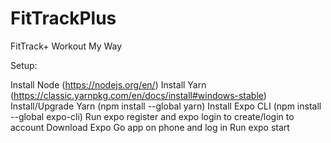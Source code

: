 # FitTrackPlus
FitTrack+ Workout My Way

Setup:

Install Node (https://nodejs.org/en/)
Install Yarn (https://classic.yarnpkg.com/en/docs/install#windows-stable)
Install/Upgrade Yarn (npm install --global yarn)
Install Expo CLI (npm install --global expo-cli)
Run expo register and expo login to create/login to account
Download Expo Go app on phone and log in
Run expo start
